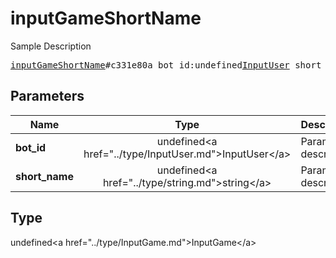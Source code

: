# inputGameShortName

Sample Description

<pre>
<a href="../constructor/inputGameShortName.md">inputGameShortName</a>#c331e80a bot_id:undefined<a href="../type/InputUser.md">InputUser</a> short_name:undefined<a href="../type/string.md">string</a> = undefined<a href="../type/InputGame.md">InputGame</a>;
</pre>

## Parameters

| Name | Type | Description |
|------|:----:|-------------|
| **bot_id** | undefined&lt;a href=&#34;../type/InputUser.md&#34;&gt;InputUser&lt;/a&gt; | Param description |
| **short_name** | undefined&lt;a href=&#34;../type/string.md&#34;&gt;string&lt;/a&gt; | Param description |

## Type

undefined&lt;a href=&#34;../type/InputGame.md&#34;&gt;InputGame&lt;/a&gt;
